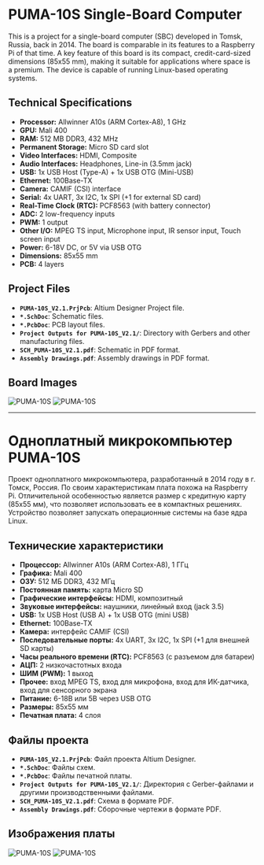 # PUMA-10S Single-Board Computer

This is a project for a single-board computer (SBC) developed in Tomsk, Russia, back in 2014. The board is comparable in its features to a Raspberry Pi of that time. A key feature of this board is its compact, credit-card-sized dimensions (85x55 mm), making it suitable for applications where space is a premium. The device is capable of running Linux-based operating systems.

## Technical Specifications

*   **Processor:** Allwinner A10s (ARM Cortex-A8), 1 GHz
*   **GPU:** Mali 400
*   **RAM:** 512 MB DDR3, 432 MHz
*   **Permanent Storage:** Micro SD card slot
*   **Video Interfaces:** HDMI, Composite
*   **Audio Interfaces:** Headphones, Line-in (3.5mm jack)
*   **USB:** 1x USB Host (Type-A) + 1x USB OTG (Mini-USB)
*   **Ethernet:** 100Base-TX
*   **Camera:** CAMIF (CSI) interface
*   **Serial:** 4x UART, 3x I2C, 1x SPI (+1 for external SD card)
*   **Real-Time Clock (RTC):** PCF8563 (with battery connector)
*   **ADC:** 2 low-frequency inputs
*   **PWM:** 1 output
*   **Other I/O:** MPEG TS input, Microphone input, IR sensor input, Touch screen input
*   **Power:** 6-18V DC, or 5V via USB OTG
*   **Dimensions:** 85x55 mm
*   **PCB:** 4 layers

## Project Files

*   **`PUMA-10S_V2.1.PrjPcb`**: Altium Designer Project file.
*   **`*.SchDoc`**: Schematic files.
*   **`*.PcbDoc`**: PCB layout files.
*   **`Project Outputs for PUMA-10S_V2.1/`**: Directory with Gerbers and other manufacturing files.
*   **`SCH_PUMA-10S_V2.1.pdf`**: Schematic in PDF format.
*   **`Assembly Drawings.pdf`**: Assembly drawings in PDF format.

## Board Images

![PUMA-10S](IMG_6960.JPG)
![PUMA-10S](IMG_6993.JPG)

---

# Одноплатный микрокомпьютер PUMA-10S

Проект одноплатного микрокомпьютера, разработанный в 2014 году в г. Томск, Россия. По своим характеристикам плата похожа на Raspberry Pi. Отличительной особенностью является размер с кредитную карту (85х55 мм), что позволяет использовать ее в компактных решениях. Устройство позволяет запускать операционные системы на базе ядра Linux.

## Технические характеристики

*   **Процессор:** Allwinner A10s (ARM Cortex-A8), 1 ГГц
*   **Графика:** Mali 400
*   **ОЗУ:** 512 МБ DDR3, 432 МГц
*   **Постоянная память:** карта Micro SD
*   **Графические интерфейсы:** HDMI, композитный
*   **Звуковые интерфейсы:** наушники, линейный вход (jack 3.5)
*   **USB:** 1x USB Host (USB A) + 1x USB OTG (mini USB)
*   **Ethernet:** 100Base-TX
*   **Камера:** интерфейс CAMIF (CSI)
*   **Последовательные порты:** 4x UART, 3x I2C, 1x SPI (+1 для внешней SD карты)
*   **Часы реального времени (RTC):** PCF8563 (с разъемом для батареи)
*   **АЦП:** 2 низкочастотных входа
*   **ШИМ (PWM):** 1 выход
*   **Прочее:** вход MPEG TS, вход для микрофона, вход для ИК-датчика, вход для сенсорного экрана
*   **Питание:** 6-18В или 5В через USB OTG
*   **Размеры:** 85x55 мм
*   **Печатная плата:** 4 слоя

## Файлы проекта

*   **`PUMA-10S_V2.1.PrjPcb`**: Файл проекта Altium Designer.
*   **`*.SchDoc`**: Файлы схем.
*   **`*.PcbDoc`**: Файлы печатной платы.
*   **`Project Outputs for PUMA-10S_V2.1/`**: Директория с Gerber-файлами и другими производственными файлами.
*   **`SCH_PUMA-10S_V2.1.pdf`**: Схема в формате PDF.
*   **`Assembly Drawings.pdf`**: Сборочные чертежи в формате PDF.

## Изображения платы

![PUMA-10S](IMG_6960.JPG)
![PUMA-10S](IMG_6993.JPG)